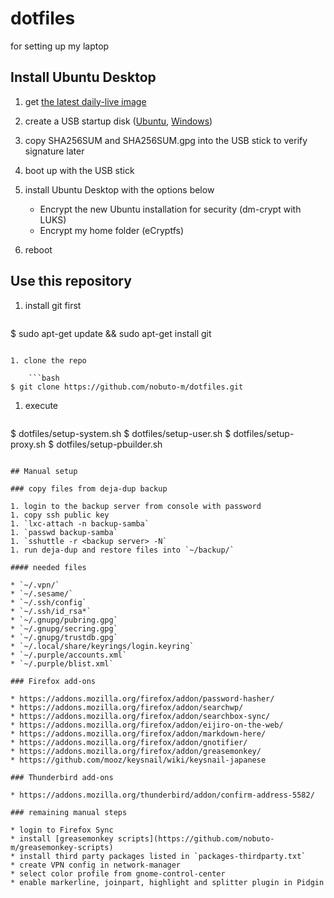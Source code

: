 dotfiles
========

for setting up my laptop

## Install Ubuntu Desktop

1. get [the latest daily-live image](http://cdimage.ubuntu.com/daily-live/current/)

1. create a USB startup disk ([Ubuntu](http://www.ubuntu.com/download/desktop/create-a-usb-stick-on-ubuntu), [Windows](http://www.ubuntu.com/download/desktop/create-a-usb-stick-on-windows))

1. copy SHA256SUM and SHA256SUM.gpg into the USB stick to verify signature later 

1. boot up with the USB stick

1. install Ubuntu Desktop with the options below
   * Encrypt the new Ubuntu installation for security (dm-crypt with LUKS)
   * Encrypt my home folder (eCryptfs)

1. reboot


## Use this repository

1. install git first

    ```bash
$ sudo apt-get update && sudo apt-get install git
```

1. clone the repo

    ```bash
$ git clone https://github.com/nobuto-m/dotfiles.git
```

1. execute

    ```bash
$ dotfiles/setup-system.sh
$ dotfiles/setup-user.sh
$ dotfiles/setup-proxy.sh
$ dotfiles/setup-pbuilder.sh
```

## Manual setup

### copy files from deja-dup backup

1. login to the backup server from console with password
1. copy ssh public key
1. `lxc-attach -n backup-samba`
1. `passwd backup-samba`
1. `sshuttle -r <backup server> -N`
1. run deja-dup and restore files into `~/backup/`

#### needed files

* `~/.vpn/`
* `~/.sesame/`
* `~/.ssh/config`
* `~/.ssh/id_rsa*`
* `~/.gnupg/pubring.gpg`
* `~/.gnupg/secring.gpg`
* `~/.gnupg/trustdb.gpg`
* `~/.local/share/keyrings/login.keyring`
* `~/.purple/accounts.xml`
* `~/.purple/blist.xml`

### Firefox add-ons

* https://addons.mozilla.org/firefox/addon/password-hasher/
* https://addons.mozilla.org/firefox/addon/searchwp/
* https://addons.mozilla.org/firefox/addon/searchbox-sync/
* https://addons.mozilla.org/firefox/addon/eijiro-on-the-web/
* https://addons.mozilla.org/firefox/addon/markdown-here/
* https://addons.mozilla.org/firefox/addon/gnotifier/
* https://addons.mozilla.org/firefox/addon/greasemonkey/
* https://github.com/mooz/keysnail/wiki/keysnail-japanese

### Thunderbird add-ons

* https://addons.mozilla.org/thunderbird/addon/confirm-address-5582/

### remaining manual steps

* login to Firefox Sync
* install [greasemonkey scripts](https://github.com/nobuto-m/greasemonkey-scripts)
* install third party packages listed in `packages-thirdparty.txt`
* create VPN config in network-manager
* select color profile from gnome-control-center
* enable markerline, joinpart, highlight and splitter plugin in Pidgin

